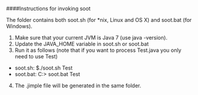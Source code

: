 ####Instructions for invoking soot

The folder contains both soot.sh (for *nix, Linux and OS X) and soot.bat (for Windows).

1. Make sure that your current JVM is Java 7 (use java -version).
2. Update the JAVA_HOME variable in soot.sh or soot.bat
3. Run it  as follows (note that if you want to process Test.java you only need to use Test)

- soot.sh: $./soot.sh Test
- soot.bat: C:\> soot.bat Test

4. The .jimple file will be generated in the same folder.